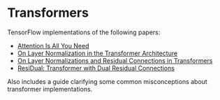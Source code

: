# Transformers

TensorFlow implementations of the following papers:
- [Attention Is All You Need](https://arxiv.org/pdf/1706.03762)
- [On Layer Normalization in the Transformer Architecture](https://arxiv.org/pdf/2002.04745)
- [On Layer Normalizations and Residual Connections in Transformers](https://arxiv.org/pdf/2206.00330v1)
- [ResiDual: Transformer with Dual Residual Connections](https://arxiv.org/pdf/2304.14802)

Also includes a guide clarifying some common misconceptions about transformer implementations.
